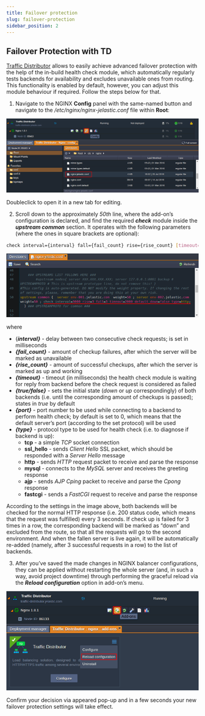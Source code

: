 ```yaml
---
title: Failover protection
slug: failover-protection
sidebar_position: 2
---
```


## Failover Protection with TD

[Traffic Distributor](http://localhost:3000/docs/application-setting/traffic-distributor/traffic-distributor-overview) allows to easily achieve advanced failover protection with the help of the in-build health check module, which automatically regularly tests backends for availability and excludes unavailable ones from routing. This functionality is enabled by default, however, you can adjust this module behaviour if required. Follow the steps below for that.

1. Navigate to the NGINX **Config** panel with the same-named button and navigate to the _/etc/nginx/nginx-jelastic.conf_ file within **Root**:

<div style={{
    display:'flex',
    justifyContent: 'center',
    margin: '0 0 1rem 0'
}}>

![Locale Dropdown](./img/FailoverProtection/01-traffic-distributor-config-files.png)

</div>

Doubleclick to open it in a new tab for editing.

2. Scroll down to the approximately _50th_ line, where the add-on’s configuration is declared, and find the required **_check_** module inside the **_upstream common_** section. It operates with the following parameters (where the ones in square brackets are optional):

```bash
check interval={interval} fall={fail_count} rise={rise_count} [timeout={timeout}] [default_down={true/false}] [port={port}] [type={type}]
```

<div style={{
    display:'flex',
    justifyContent: 'center',
    margin: '0 0 1rem 0'
}}>

![Locale Dropdown](./img/FailoverProtection/02-traffic-distributor-failover-parameters.png)

</div>

where

- {**_interval}_** - delay between two consecutive check requests; is set in milliseconds
- **_{fail_count}_** - amount of checkup failures, after which the server will be marked as unavailable
- **_{rise_count}_** - amount of successful checkups, after which the server is marked as up and working
- **_{timeout}_** - timeout (in milliseconds) the health check module is waiting for reply from backend before the check request is considered as failed
- **_{true/false}_** - sets the initial state (_down_ or _up_ correspondingly) of both backends (i.e. until the corresponding amount of checkups is passed); states in _true_ by default
- **_{port}_** - port number to be used while connecting to a backend to perform health check; by default is set to 0, which means that the default server’s port (according to the set protocol) will be used
- **_{type}_** - protocol type to be used for health check (i.e. to diagnose if backend is up):
  - **tcp** - a simple _TCP_ socket connection
  - **ssl_hello** - sends _Client Hello_ SSL packet, which should be responded with a _Server Hello_ message
  - **http** - sends _HTTP_ request packet to receive and parse the response
  - **mysql** - connects to the _MySQL_ server and receives the greeting response
  - **ajp** - sends _AJP Cping_ packet to receive and parse the _Cpong_ response
  - **fastcgi** - sends a _FastCGI_ request to receive and parse the response

According to the settings in the image above, both backends will be checked for the normal HTTP response (i.e. 200 status code, which means that the request was fulfilled) every 3 seconds. If check up is failed for 3 times in a row, the corresponding backend will be marked as “down” and excluded from the route, so that all the requests will go to the second environment. And when the fallen server is live again, it will be automatically re-added (namely, after 3 successful requests in a row) to the list of backends.

3. After you’ve saved the made changes in NGINX balancer configurations, they can be applied without restarting the whole server (and, in such a way, avoid project downtime) through performing the graceful reload via the **_Reload configuration_** option in add-on’s menu.

<div style={{
    display:'flex',
    justifyContent: 'center',
    margin: '0 0 1rem 0'
}}>

![Locale Dropdown](./img/FailoverProtection/03-traffic-distributor-reload-configuration.png)

</div>

Confirm your decision via appeared pop-up and in a few seconds your new failover protection settings will take effect.
